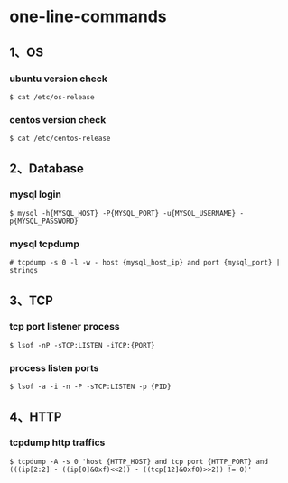 # one-line-commands


## 1、OS

### ubuntu version check

```shell
$ cat /etc/os-release
```

### centos version check

```shell
$ cat /etc/centos-release
```

## 2、Database

### mysql login

```shell
$ mysql -h{MYSQL_HOST} -P{MYSQL_PORT} -u{MYSQL_USERNAME} -p{MYSQL_PASSWORD}
```

### mysql tcpdump

```shell
# tcpdump -s 0 -l -w - host {mysql_host_ip} and port {mysql_port} | strings
```

## 3、TCP

### tcp port listener process

```shell
$ lsof -nP -sTCP:LISTEN -iTCP:{PORT}
```

### process listen ports

```shell
$ lsof -a -i -n -P -sTCP:LISTEN -p {PID}
```

## 4、HTTP

### tcpdump http traffics

```shell
$ tcpdump -A -s 0 'host {HTTP_HOST} and tcp port {HTTP_PORT} and (((ip[2:2] - ((ip[0]&0xf)<<2)) - ((tcp[12]&0xf0)>>2)) != 0)'
```

